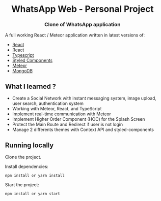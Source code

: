 <h1 align="center">WhatsApp Web - Personal Project</h1>
<h3 align="center">Clone of WhatsApp application</h3>

A full working React / Meteor application written in latest versions of:

- <a href="https://reactjs.org/" target="_blank">React</a>
- [React](https://reactjs.org/)
- [Typescript](https://www.typescriptlang.org/)
- [Styled Components](https://styled-components.com/)
- [Meteor](https://www.meteor.com/)
- [MongoDB](https://www.mongodb.com/)

## What I learned ?

- Create a Social Network with instant messaging system, image upload, user search, authentication system
- Working with Meteor, React, and TypeScript
- Implement real-time communication with Meteor
- Implement Higher Order Component (HOC) for the Splash Screen
- Protect the Main Route and Redirect if user is not login
- Manage 2 differents themes with Context API and styled-components

## Running locally

Clone the project.

Install dependencies:

`npm install or yarn install`

Start the project:

`npm install or yarn start`
